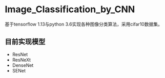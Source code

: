 # Image_Classification_by_CNN
基于tensorflow 1.13与python 3.6实现各种图像分类算法，采用cifar10数据集。

## 目前实现模型
- ResNet
- ResNeXt
- DenseNet
- SENet
